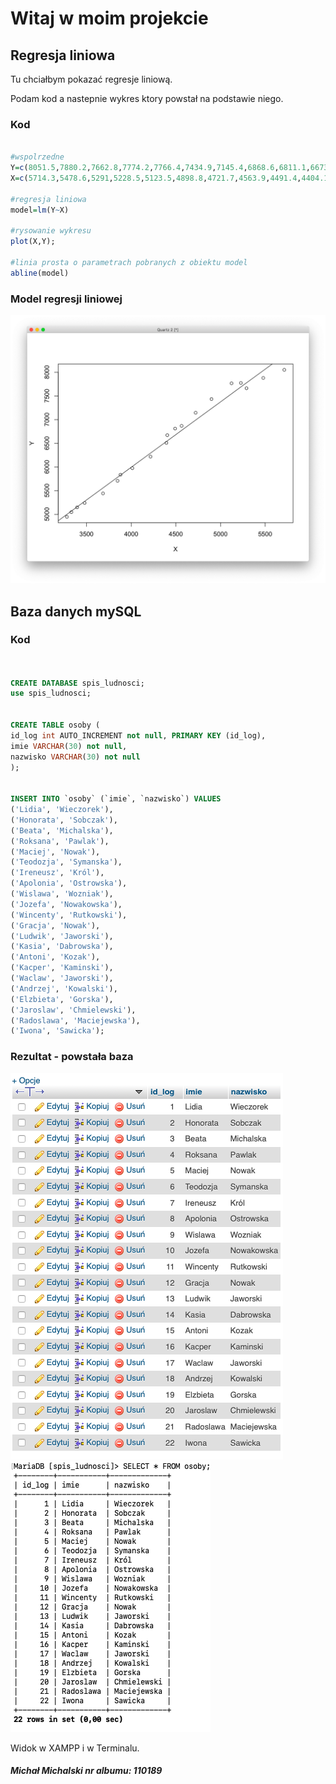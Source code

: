 # Witaj w moim projekcie

## Regresja liniowa
Tu chciałbym pokazać regresje liniową.

Podam kod a nastepnie wykres ktory powstał na podstawie niego. 



### Kod



```R

#wspolrzedne
Y=c(8051.5,7880.2,7662.8,7774.2,7766.4,7434.9,7145.4,6868.6,6811.1,6673.3,6509.6,6218.9,5975.5,5838.7,5708.7,5442.2,5240.5,5149.1,5047.7,4947.8)
X=c(5714.3,5478.6,5291,5228.5,5123.5,4898.8,4721.7,4563.9,4491.4,4404.1,4394.1,4215.9,4012.2,3880.6,3847.2,3683.8,3478.5,3394.3,3329.8,3279.9)

#regresja liniowa
model=lm(Y~X)

#rysowanie wykresu
plot(X,Y);

#linia prosta o parametrach pobranych z obiektu model
abline(model)
```


### Model regresji liniowej 
<img src="plot.png" />


## Baza danych mySQL 


### Kod

```sql


CREATE DATABASE spis_ludnosci;
use spis_ludnosci;


CREATE TABLE osoby (
id_log int AUTO_INCREMENT not null, PRIMARY KEY (id_log),
imie VARCHAR(30) not null,
nazwisko VARCHAR(30) not null
);


INSERT INTO `osoby` (`imie`, `nazwisko`) VALUES
('Lidia', 'Wieczorek'),
('Honorata', 'Sobczak'),
('Beata', 'Michalska'),
('Roksana', 'Pawlak'),
('Maciej', 'Nowak'),
('Teodozja', 'Symanska'),
('Ireneusz', 'Król'),
('Apolonia', 'Ostrowska'),
('Wislawa', 'Wozniak'),
('Jozefa', 'Nowakowska'),
('Wincenty', 'Rutkowski'),
('Gracja', 'Nowak'),
('Ludwik', 'Jaworski'),
('Kasia', 'Dabrowska'),
('Antoni', 'Kozak'),
('Kacper', 'Kaminski'),
('Waclaw', 'Jaworski'),
('Andrzej', 'Kowalski'),
('Elzbieta', 'Gorska'),
('Jaroslaw', 'Chmielewski'),
('Radoslawa', 'Maciejewska'),
('Iwona', 'Sawicka');

```

### Rezultat - powstała baza

<img src="rezultatLocalhost1.png" />
<img src="rezultatTerminal3.png" />


Widok w XAMPP i w Terminalu.



##### Michał Michalski nr albumu: 110189

